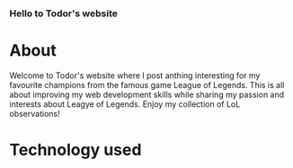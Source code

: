 ### Hello to Todor's website
# About
Welcome to Todor's website where I post anthing interesting for my favourite champions from the famous game League of Legends. This is all about improving my web development skills while sharing my passion and interests about Leagye of Legends. Enjoy my collection of LoL observations!
# Technology used
